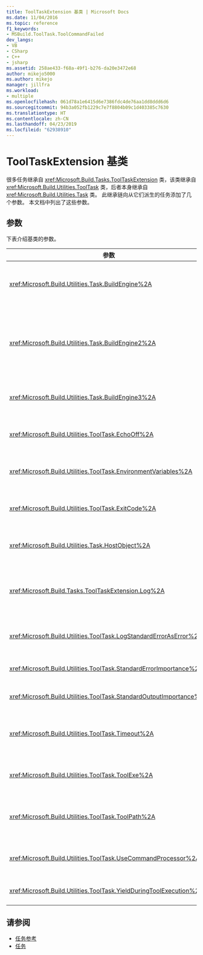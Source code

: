 ```yaml
---
title: ToolTaskExtension 基类 | Microsoft Docs
ms.date: 11/04/2016
ms.topic: reference
f1_keywords:
- MSBuild.ToolTask.ToolCommandFailed
dev_langs:
- VB
- CSharp
- C++
- jsharp
ms.assetid: 258ae433-f68a-49f1-b276-da20e3472e68
author: mikejo5000
ms.author: mikejo
manager: jillfra
ms.workload:
- multiple
ms.openlocfilehash: 061d78a1e6415d6e7386fdc4de76aa1dd8ddd6d6
ms.sourcegitcommit: 94b3a052fb1229c7e7f8804b09c1d403385c7630
ms.translationtype: HT
ms.contentlocale: zh-CN
ms.lasthandoff: 04/23/2019
ms.locfileid: "62938910"
---
```

# <a name="tooltaskextension-base-class"></a>ToolTaskExtension 基类
很多任务继承自 <xref:Microsoft.Build.Tasks.ToolTaskExtension> 类，该类继承自 <xref:Microsoft.Build.Utilities.ToolTask> 类，后者本身继承自 <xref:Microsoft.Build.Utilities.Task> 类。 此继承链向从它们派生的任务添加了几个参数。 本文档中列出了这些参数。

## <a name="parameters"></a>参数
 下表介绍基类的参数。

| 参数 | 说明 |
| - | - |
| <xref:Microsoft.Build.Utilities.Task.BuildEngine%2A> | 可选 <xref:Microsoft.Build.Framework.IBuildEngine> 参数。<br /><br /> 指定可供任务使用的生成引擎接口。 生成引擎会自动设置此参数，以允许任务回调到其中。 |
| <xref:Microsoft.Build.Utilities.Task.BuildEngine2%2A> | 可选 <xref:Microsoft.Build.Framework.IBuildEngine2> 参数。<br /><br /> 指定可供任务使用的生成引擎接口。 生成引擎会自动设置此参数，以允许任务回调到其中。<br /><br /> 这是一个便捷属性，使从此类继承的任务作者不必将值从 `IBuildEngine` 强制转换为 `IBuildEngine2`。 |
| <xref:Microsoft.Build.Utilities.Task.BuildEngine3%2A> | 可选 <xref:Microsoft.Build.Framework.IBuildEngine3> 参数。<br /><br /> 指定主机使用的生成引擎接口。 |
| <xref:Microsoft.Build.Utilities.ToolTask.EchoOff%2A> | 可选 `bool` 参数。<br /><br /> 设置为 `true` 时，此任务会将 /Q 传递到 cmd.exe 命令行，以便命令行不会复制到 stdout。 |
| <xref:Microsoft.Build.Utilities.ToolTask.EnvironmentVariables%2A> | 可选的 `String` 数组参数。<br /><br /> 环境变量对的数组（使用等号分隔）。 这些变量会传递到生成的可执行文件以及（有选择地重写）常规环境块。 |
| <xref:Microsoft.Build.Utilities.ToolTask.ExitCode%2A> | 可选 `Int32` 输出只读参数。<br /><br /> 指定执行的命令提供的退出代码。 如果任务记录了任何错误，但进程的退出代码为 0（成功），则这设置为 -1。 |
| <xref:Microsoft.Build.Utilities.Task.HostObject%2A> | 可选 <xref:Microsoft.Build.Framework.ITaskHost> 参数。<br /><br /> 指定主机对象实例（可以为 null）。 如果主机 IDE 具有与此特定任务关联的主机对象，则生成引擎会设置此属性。 |
| <xref:Microsoft.Build.Tasks.ToolTaskExtension.Log%2A> | 可选 <xref:Microsoft.Build.Utilities.TaskLoggingHelper> 只读参数。<br /><br /> 获取包含任务日志记录方法的 <xref:Microsoft.Build.Tasks.TaskLoggingHelperExtension> 类的实例。 |
| <xref:Microsoft.Build.Utilities.ToolTask.LogStandardErrorAsError%2A> | 选项 `bool` 参数。<br /><br /> 如果是 `true`，则在标准错误流上收到的所有消息都记录为错误。 |
| <xref:Microsoft.Build.Utilities.ToolTask.StandardErrorImportance%2A> | 可选 `String` 参数。<br /><br /> 用于从标准输出流记录文本的重要性。 |
| <xref:Microsoft.Build.Utilities.ToolTask.StandardOutputImportance%2A> | 可选 `String` 参数。<br /><br /> 用于从标准输出流记录文本的重要性。 |
| <xref:Microsoft.Build.Utilities.ToolTask.Timeout%2A> | 虚拟可选 `Int32` 参数。<br /><br /> 指定终止任务可执行文件之前的时间量（以毫秒为单位）。 默认值是 `Int.MaxValue`，指示没有超时期限。 超时以毫秒为单位。 |
| <xref:Microsoft.Build.Utilities.ToolTask.ToolExe%2A> | 虚拟可选 `string` 参数。<br /><br /> 项目可能会实现此参数以重写 ToolName。 任务可能会重写此参数以保留 ToolName。 |
| <xref:Microsoft.Build.Utilities.ToolTask.ToolPath%2A> | 可选 `string` 参数。<br /><br /> 指定任务从中加载基础可执行文件的位置。 如果未指定此参数，则任务会使用与运行 [!INCLUDE[vstecmsbuild](../extensibility/internals/includes/vstecmsbuild_md.md)] 的框架版本对应的 SDK 安装路径。 |
| <xref:Microsoft.Build.Utilities.ToolTask.UseCommandProcessor%2A> | 可选 `bool` 参数。<br /><br /> 设置为 `true` 时，此任务会为命令行创建一个批处理文件，并使用命令处理器执行它（而不是直接执行命令）。 |
| <xref:Microsoft.Build.Utilities.ToolTask.YieldDuringToolExecution%2A> | 可选 `bool` 参数。<br /><br /> 设置为 `true` 时，此任务会在其任务执行时生成节点。 |

## <a name="see-also"></a>请参阅
- [任务参考](../msbuild/msbuild-task-reference.md)
- [任务](../msbuild/msbuild-tasks.md)